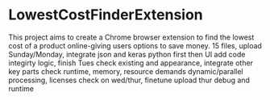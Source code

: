 # LowestCostFinderExtension
This project aims to create a Chrome browser extension to find the lowest cost of a product online-giving users options to save money.
15 files, upload Sunday/Monday, integrate json and keras python first then UI
add code integirty logic, finish Tues
check existing and appearance, integrate other key parts
check runtime, memory, resource demands
dynamic/parallel processing, licenses
check on wed/thur, finetune
upload thur
debug and runtime
